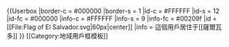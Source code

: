{{Userbox
  |border-c = #000000
  |border-s = 1
  |id-c     = #FFFFFF
  |id-s     = 12
  |id-fc    = #000000
  |info-c   = #FFFFFF
  |info-s   = 9
  |info-fc  = #00209f
  |id       = [[File:Flag of El Salvador.svg|60px|center]]
  |info     = 這個用戶居住于[[薩爾瓦多]]
}}
<noinclude>[[Category:地域用戶框模板]]</noinclude>